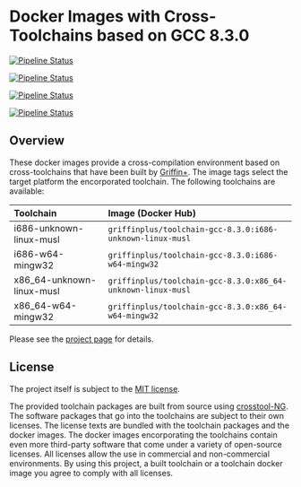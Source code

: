 # Docker Images with Cross-Toolchains based on GCC 8.3.0

[![Pipeline Status](https://img.shields.io/azure-devops/build/griffinplus/788a3dbf-c773-454e-803a-eaebc02f7f84/20/master?label=Build%20Toolchain%20Builder%20Images)](https://dev.azure.com/griffinplus/Cross-Toolchains/_build?definitionId=20)

[![Pipeline Status](https://img.shields.io/azure-devops/build/griffinplus/788a3dbf-c773-454e-803a-eaebc02f7f84/21/master?label=Build%20Toolchains)](https://dev.azure.com/griffinplus/Cross-Toolchains/_build?definitionId=21)

[![Pipeline Status](https://img.shields.io/azure-devops/build/griffinplus/788a3dbf-c773-454e-803a-eaebc02f7f84/22/master?label=Build%20Toolchain%20Base%20Image)](https://dev.azure.com/griffinplus/Cross-Toolchains/_build?definitionId=22)

[![Pipeline Status](https://img.shields.io/azure-devops/build/griffinplus/788a3dbf-c773-454e-803a-eaebc02f7f84/24/master?label=Dockerizing%20Toolchains)](https://dev.azure.com/griffinplus/Cross-Toolchains/_build?definitionId=24)

## Overview

These docker images provide a cross-compilation environment based on cross-toolchains that
have been built by [Griffin+](https://github.com/griffinplus). The image tags select the
target platform the encorporated toolchain. The following toolchains are available:

| Toolchain                 | Image (Docker Hub)
| :------------------------ | :--------------------------------------------
| i686-unknown-linux-musl   | `griffinplus/toolchain-gcc-8.3.0:i686-unknown-linux-musl`
| i686-w64-mingw32          | `griffinplus/toolchain-gcc-8.3.0:i686-w64-mingw32`
| x86_64-unknown-linux-musl | `griffinplus/toolchain-gcc-8.3.0:x86_64-unknown-linux-musl`
| x86_64-w64-mingw32        | `griffinplus/toolchain-gcc-8.3.0:x86_64-w64-mingw32`

Please see the [project page](https://github.com/GriffinPlus/toolchains) for details.

## License

The project itself is subject to the [MIT license](https://github.com/GriffinPlus/toolchains/blob/master/LICENSE).

The provided toolchain packages are built from source using [crosstool-NG](https://crosstool-ng.github.io).
The software packages that go into the toolchains are subject to their own licenses.
The license texts are bundled with the toolchain packages and the docker images.
The docker images encorporating the toolchains contain even more third-party software
that come under a variety of open-source licenses. All licenses allow the use in
commercial and non-commercial environments. By using this project, a built toolchain
or a toolchain docker image you agree to comply with all licenses.
